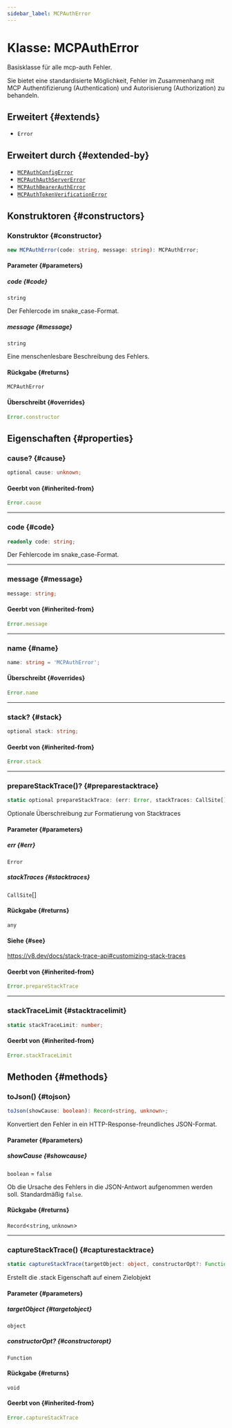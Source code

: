 ```yaml
---
sidebar_label: MCPAuthError
---
```


# Klasse: MCPAuthError

Basisklasse für alle mcp-auth Fehler.

Sie bietet eine standardisierte Möglichkeit, Fehler im Zusammenhang mit MCP Authentifizierung (Authentication) und Autorisierung (Authorization) zu behandeln.

## Erweitert {#extends}

- `Error`

## Erweitert durch {#extended-by}

- [`MCPAuthConfigError`](/references/js/classes/MCPAuthConfigError.md)
- [`MCPAuthAuthServerError`](/references/js/classes/MCPAuthAuthServerError.md)
- [`MCPAuthBearerAuthError`](/references/js/classes/MCPAuthBearerAuthError.md)
- [`MCPAuthTokenVerificationError`](/references/js/classes/MCPAuthTokenVerificationError.md)

## Konstruktoren {#constructors}

### Konstruktor {#constructor}

```ts
new MCPAuthError(code: string, message: string): MCPAuthError;
```

#### Parameter {#parameters}

##### code {#code}

`string`

Der Fehlercode im snake_case-Format.

##### message {#message}

`string`

Eine menschenlesbare Beschreibung des Fehlers.

#### Rückgabe {#returns}

`MCPAuthError`

#### Überschreibt {#overrides}

```ts
Error.constructor
```

## Eigenschaften {#properties}

### cause? {#cause}

```ts
optional cause: unknown;
```

#### Geerbt von {#inherited-from}

```ts
Error.cause
```

***

### code {#code}

```ts
readonly code: string;
```

Der Fehlercode im snake_case-Format.

***

### message {#message}

```ts
message: string;
```

#### Geerbt von {#inherited-from}

```ts
Error.message
```

***

### name {#name}

```ts
name: string = 'MCPAuthError';
```

#### Überschreibt {#overrides}

```ts
Error.name
```

***

### stack? {#stack}

```ts
optional stack: string;
```

#### Geerbt von {#inherited-from}

```ts
Error.stack
```

***

### prepareStackTrace()? {#preparestacktrace}

```ts
static optional prepareStackTrace: (err: Error, stackTraces: CallSite[]) => any;
```

Optionale Überschreibung zur Formatierung von Stacktraces

#### Parameter {#parameters}

##### err {#err}

`Error`

##### stackTraces {#stacktraces}

`CallSite`[]

#### Rückgabe {#returns}

`any`

#### Siehe {#see}

https://v8.dev/docs/stack-trace-api#customizing-stack-traces

#### Geerbt von {#inherited-from}

```ts
Error.prepareStackTrace
```

***

### stackTraceLimit {#stacktracelimit}

```ts
static stackTraceLimit: number;
```

#### Geerbt von {#inherited-from}

```ts
Error.stackTraceLimit
```

## Methoden {#methods}

### toJson() {#tojson}

```ts
toJson(showCause: boolean): Record<string, unknown>;
```

Konvertiert den Fehler in ein HTTP-Response-freundliches JSON-Format.

#### Parameter {#parameters}

##### showCause {#showcause}

`boolean` = `false`

Ob die Ursache des Fehlers in die JSON-Antwort aufgenommen werden soll.
Standardmäßig `false`.

#### Rückgabe {#returns}

`Record`\<`string`, `unknown`\>

***

### captureStackTrace() {#capturestacktrace}

```ts
static captureStackTrace(targetObject: object, constructorOpt?: Function): void;
```

Erstellt die .stack Eigenschaft auf einem Zielobjekt

#### Parameter {#parameters}

##### targetObject {#targetobject}

`object`

##### constructorOpt? {#constructoropt}

`Function`

#### Rückgabe {#returns}

`void`

#### Geerbt von {#inherited-from}

```ts
Error.captureStackTrace
```
